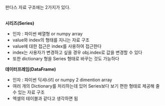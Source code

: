 판다스 자료 구조에는 2가지가 있다.<br/><br/>

**시리즈(Series)**<br/>
- 인자 : 파이썬 배열형 or numpy array<br/>
- value와 index의 형태를 지니는 자료 구조<br/>
- value에 대한 접근은 index를 사용하여 접근한다<br/>
- index는 사용자가 변경하고 싶을 경우 obj.index로 값을 변경할 수 있다<br/>
- 또한 dictionary 형을 Series 형태로 바꾸는 것도 가능하다<br/>

**데이터프레임(DataFrame)**<br/>
- 인자 : 파이썬 딕셔너리 or numpy 2 dimention array<br/> 
- 여러 개의 Dictionary를 처리하는데 있어 Series보다 보기 편한 형태로 제공해 줄 수 있는 자료 구조<br/>
- 엑셀의 테이블과 같다고 생각하면 됨
